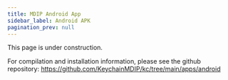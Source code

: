```yaml
---
title: MDIP Android App
sidebar_label: Android APK
pagination_prev: null
---
```


This page is under construction. 

For compilation and installation information, please see the github repository: https://github.com/KeychainMDIP/kc/tree/main/apps/android


